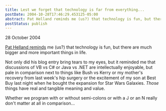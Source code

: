 ```yaml
---
title: Lest we forget that technology is far from everything...
postDate: 2004-10-28T17:46:29.453125-05:00
abstract: Pat Helland reminds me (us?) that technology is fun, but there are much bigger and more important things in life.
postStatus: publish
---
```

28 October 2004

[Pat Helland reminds](http://blogs.msdn.com/pathelland/archive/2004/10/28/249133.aspx) me (us?) that technology is fun, but there are much bigger and more important things in life.

Not only did his blog entry bring tears to my eyes, but it reminded me that discussions of VB vs C# or Java vs .NET are intellectually enjoyable, but pale in comparison next to things like Bush vs Kerry or my mother's recovery from last week's hip surgery or the excitement of my son at Best Buy last night when he bought the expansion for Star Wars Galaxies. *Those* things have real and tangible meaning and value.

Whether we program with or without semi-colons or with a J or an N really don't matter at all in comparison...
